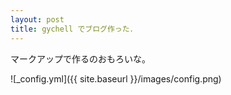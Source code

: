 ```yaml
---
layout: post
title: gychell でブログ作った．
---
```


マークアップで作るのおもろいな。

![_config.yml]({{ site.baseurl }}/images/config.png)


